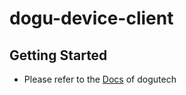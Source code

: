 # dogu-device-client

## Getting Started

- Please refer to the [Docs](https://docs.dogutech.io/) of dogutech
